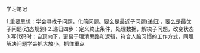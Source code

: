 学习笔记

1.重要思想：学会寻找子问题，化简问题。要么是最近子问题(递归)，要么是最优子问题(动态规划)
2.递归四步：定义终止条件，处理数据，解决子问题，改变状态
3.写代码时：自顶向下，更易于理清思路和逻辑，符合人脑习惯的工作方式，同理解决问题学会抓大放小，抓住重点